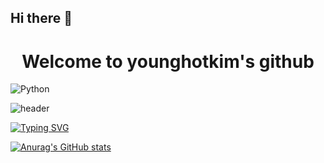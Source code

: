 ## Hi there 👋

<div align="center">
  <h1>Welcome to younghotkim's github</h1>
</div>

<img alt="Python" src ="https://img.shields.io/badge/JavaScript-3776AB.svg?&style=for-the-badge&logo=JavaScript&logoColor=white"/>

![header](https://capsule-render.vercel.app/api?type=venom&color=auto&height=300&section=header&text=Hello%20Hello&fontSize=90%)

[![Typing SVG](https://readme-typing-svg.demolab.com?font=roboto&weight=800&size=30&pause=1000&color=000101&random=false&width=435&lines=Trying+to+learn+Dev+lang)](https://git.io/typing-svg)


[![Anurag's GitHub stats](https://github-readme-stats.vercel.app/api?username=younghotkim)](https://github.com/anuraghazra/github-readme-stats)


<!--
**younghotkim/younghotkim** is a ✨ _special_ ✨ repository because its `README.md` (this file) appears on your GitHub profile.

Here are some ideas to get you started:

- 🔭 I’m currently working on ...
- 🌱 I’m currently learning ...
- 👯 I’m looking to collaborate on ...
- 🤔 I’m looking for help with ...
- 💬 Ask me about ...
- 📫 How to reach me: ...
- 😄 Pronouns: ...
- ⚡ Fun fact: ...
-->
